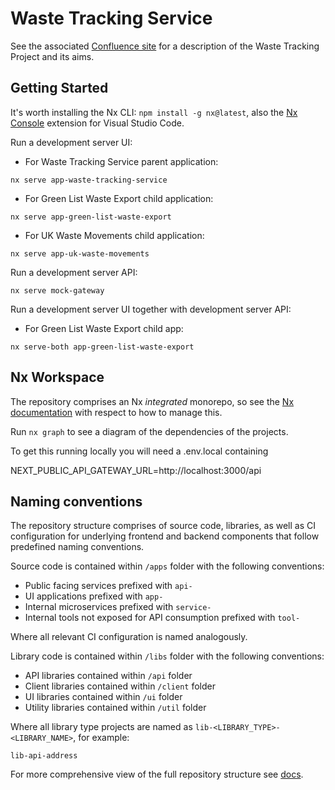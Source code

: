 # Waste Tracking Service

See the associated [Confluence site][1] for a description of the Waste Tracking
Project and its aims.

## Getting Started

It's worth installing the Nx CLI: `npm install -g nx@latest`, also the [Nx
Console][2] extension for Visual Studio Code.

Run a development server UI:

- For Waste Tracking Service parent application:

```
nx serve app-waste-tracking-service
```

- For Green List Waste Export child application:

```
nx serve app-green-list-waste-export
```

- For UK Waste Movements child application:

```
nx serve app-uk-waste-movements
```

Run a development server API:

```
nx serve mock-gateway
```

Run a development server UI together with development server API:

- For Green List Waste Export child app:

```
nx serve-both app-green-list-waste-export
```

## Nx Workspace

The repository comprises an Nx _integrated_ monorepo, so see the [Nx
documentation][3] with respect to how to manage this.

Run `nx graph` to see a diagram of the dependencies of the projects.

[1]: https://eaflood.atlassian.net/wiki/spaces/WTPG/overview
[2]: https://marketplace.visualstudio.com/items?itemName=nrwl.angular-console
[3]: https://nx.dev/

To get this running locally you will need a .env.local containing

NEXT_PUBLIC_API_GATEWAY_URL=http://localhost:3000/api

## Naming conventions

The repository structure comprises of source code, libraries, as well as CI configuration for underlying frontend and backend components that follow predefined naming conventions.

Source code is contained within `/apps` folder with the following conventions:

- Public facing services prefixed with `api-`
- UI applications prefixed with `app-`
- Internal microservices prefixed with `service-`
- Internal tools not exposed for API consumption prefixed with `tool-`

Where all relevant CI configuration is named analogously.

Library code is contained within `/libs` folder with the following conventions:

- API libraries contained within `/api` folder
- Client libraries contained within `/client` folder
- UI libraries contained within `/ui` folder
- Utility libraries contained within `/util` folder

Where all library type projects are named as `lib-<LIBRARY_TYPE>-<LIBRARY_NAME>`, for example:

```
lib-api-address
```

For more comprehensive view of the full repository structure see [docs][4].

[4]: https://dev.azure.com/defragovuk/DEFRA-WTS-Waste-Tracking-Service/_git/waste-tracking-service?path=/docs/repository-structure.md
